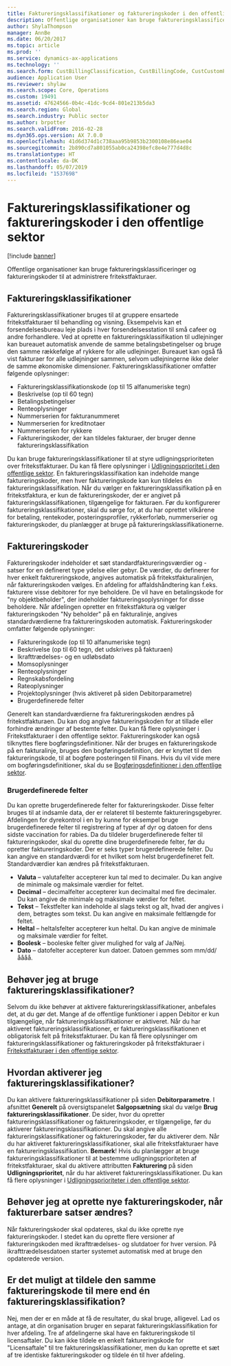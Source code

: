 ```yaml
---
title: Faktureringsklassifikationer og faktureringskoder i den offentlige sektor
description: Offentlige organisationer kan bruge faktureringsklassificeringer og faktureringskoder til at administrere fritekstfakturaer.
author: ShylaThompson
manager: AnnBe
ms.date: 06/20/2017
ms.topic: article
ms.prod: ''
ms.service: dynamics-ax-applications
ms.technology: ''
ms.search.form: CustBillingClassification, CustBillingCode, CustCustomField
audience: Application User
ms.reviewer: shylaw
ms.search.scope: Core, Operations
ms.custom: 19491
ms.assetid: 47624566-0b4c-41dc-9cd4-801e213b5da3
ms.search.region: Global
ms.search.industry: Public sector
ms.author: brpotter
ms.search.validFrom: 2016-02-28
ms.dyn365.ops.version: AX 7.0.0
ms.openlocfilehash: 41d6d374d1c738aaa95b9853b2300108e86eae04
ms.sourcegitcommit: 2b890cd7a801055ab0ca24398efc8e4e777d4d8c
ms.translationtype: HT
ms.contentlocale: da-DK
ms.lasthandoff: 05/07/2019
ms.locfileid: "1537698"
---
```

# <a name="billing-classifications-and-billing-codes-in-the-public-sector"></a>Faktureringsklassifikationer og faktureringskoder i den offentlige sektor

[!include [banner](../includes/banner.md)]

Offentlige organisationer kan bruge faktureringsklassificeringer og faktureringskoder til at administrere fritekstfakturaer. 

<a name="billing-classifications"></a>Faktureringsklassifikationer
-----------------------

Faktureringsklassifikationer bruges til at gruppere ensartede fritekstfakturaer til behandling og visning. Eksempelvis kan et forsendelsesbureau leje plads i hver forsendelsesstation til små cafeer og andre forhandlere. Ved at oprette en faktureringsklassifikation til udlejninger kan bureauet automatisk anvende de samme betalingsbetingelser og bruge den samme rækkefølge af rykkere for alle udlejninger. Bureauet kan også få vist fakturaer for alle udlejninger sammen, selvom udlejningerne ikke deler de samme økonomiske dimensioner. Faktureringsklassifikationer omfatter følgende oplysninger:

-   Faktureringsklassifikationskode (op til 15 alfanumeriske tegn)
-   Beskrivelse (op til 60 tegn)
-   Betalingsbetingelser
-   Renteoplysninger
-   Nummerserien for fakturanummeret
-   Nummerserien for kreditnotaer
-   Nummerserien for rykkere
-   Faktureringskoder, der kan tildeles fakturaer, der bruger denne faktureringsklassifikation

Du kan bruge faktureringsklassifikationer til at styre udligningsprioriteten over fritekstfakturaer. Du kan få flere oplysninger i [Udligningsprioritet i den offentlige sektor](settlement-priority-public-sector.md). En faktureringsklassifikation kan indeholde mange faktureringskoder, men hver faktureringskode kan kun tildeles én faktureringsklassifikation. Når du vælger en faktureringsklassifikation på en fritekstfaktura, er kun de faktureringskoder, der er angivet på faktureringsklassifikationen, tilgængelige for fakturaen. Før du konfigurerer faktureringsklassifikationer, skal du sørge for, at du har oprettet vilkårene for betaling, rentekoder, posteringsprofiler, rykkerforløb, nummerserier og faktureringskoder, du planlægger at bruge på faktureringsklassifikationerne.

## <a name="billing-codes"></a>Faktureringskoder
Faktureringskoder indeholder et sæt standardfaktureringsværdier og -satser for en defineret type ydelse eller gebyr. De værdier, du definerer for hver enkelt faktureringskode, angives automatisk på fritekstfakturalinjen, når faktureringskoden vælges. En afdeling for affaldshåndtering kan f.eks. fakturere visse debitorer for nye beholdere. De vil have en betalingskode for "ny objektbeholder", der indeholder faktureringsoplysninger for disse beholdere. Når afdelingen opretter en fritekstfaktura og vælger faktureringskoden "Ny beholder" på en fakturalinje, angives standardværdierne fra faktureringskoden automatisk. Faktureringskoder omfatter følgende oplysninger:

-   Faktureringskode (op til 10 alfanumeriske tegn)
-   Beskrivelse (op til 60 tegn, det udskrives på fakturaen)
-   Ikrafttrædelses- og en udløbsdato
-   Momsoplysninger
-   Renteoplysninger
-   Regnskabsfordeling
-   Rateoplysninger
-   Projektoplysninger (hvis aktiveret på siden Debitorparametre)
-   Brugerdefinerede felter

Generelt kan standardværdierne fra faktureringskoden ændres på fritekstfakturaen. Du kan dog angive faktureringskoden for at tillade eller forhindre ændringer af bestemte felter. Du kan få flere oplysninger i Fritekstfakturaer i den offentlige sektor. Faktureringskoder kan også tilknyttes flere bogføringsdefinitioner. Når der bruges en faktureringskode på en fakturalinje, bruges den bogføringsdefinition, der er knyttet til den faktureringskode, til at bogføre posteringen til Finans. Hvis du vil vide mere om bogføringsdefinitioner, skal du se [Bogføringsdefinitioner i den offentlige sektor](posting-definitions-public-sector.md).

### <a name="custom-fields"></a>Brugerdefinerede felter

Du kan oprette brugerdefinerede felter for faktureringskoder. Disse felter bruges til at indsamle data, der er relateret til bestemte faktureringsgebyrer. Afdelingen for dyrekontrol i en by kunne for eksempel bruge brugerdefinerede felter til registrering af typer af dyr og datoen for dens sidste vaccination for rabies. Da du tildeler brugerdefinerede felter til faktureringskoder, skal du oprette dine brugerdefinerede felter, før du opretter faktureringskoder. Der er seks typer brugerdefinerede felter. Du kan angive en standardværdi for et hvilket som helst brugerdefineret felt. Standardværdier kan ændres på fritekstfakturaen.

-   **Valuta** – valutafelter accepterer kun tal med to decimaler. Du kan angive de minimale og maksimale værdier for feltet.
-   **Decimal** – decimalfelter accepterer kun decimaltal med fire decimaler. Du kan angive de minimale og maksimale værdier for feltet.
-   **Tekst** – Tekstfelter kan indeholde al slags tekst og alt, hvad der angives i dem, betragtes som tekst. Du kan angive en maksimale feltlængde for feltet.
-   **Heltal** – heltalsfelter accepterer kun heltal. Du kan angive de minimale og maksimale værdier for feltet.
-   **Boolesk** – booleske felter giver mulighed for valg af Ja/Nej.
-   **Dato** – datofelter accepterer kun datoer. Datoen gemmes som mm/dd/åååå.

## <a name="do-i-have-to-use-billing-classifications"></a>Behøver jeg at bruge faktureringsklassifikationer?
Selvom du ikke behøver at aktivere faktureringsklassifikationer, anbefales det, at du gør det. Mange af de offentlige funktioner i appen Debitor er kun tilgængelige, når faktureringsklassifikationer er aktiveret. Når du har aktiveret faktureringsklassifikationer, er faktureringsklassifikationen et obligatorisk felt på fritekstfakturaer. Du kan få flere oplysninger om faktureringsklassifikationer og faktureringskoder på fritekstfakturaer i [Fritekstfakturaer i den offentlige sektor](free-text-invoices-public-sector.md).

## <a name="how-do-i-enable-billing-classifications"></a>Hvordan aktiverer jeg faktureringsklassifikationer?
Du kan aktivere faktureringsklassifikationer på siden **Debitorparametre**. I afsnittet **Generelt** på oversigtspanelet **Salgopsætning** skal du vælge **Brug faktureringsklassifikationer**. De sider, hvor du opretter faktureringsklassifikationer og faktureringskoder, er tilgængelige, før du aktiverer faktureringsklassifikationer. Du skal angive alle faktureringsklassifikationer og faktureringskoder, før du aktiverer dem. Når du har aktiveret faktureringsklassifikationer, skal alle fritekstfakturaer have en faktureringsklassifikation. **Bemærk**! Hvis du planlægger at bruge faktureringsklassifikationer til at bestemme udligningsprioriteten af fritekstfakturaer, skal du aktivere attributten **Fakturering** på siden **Udligningsprioritet**, når du har aktiveret faktureringsklassifikationer. Du kan få flere oplysninger i [Udligningsprioriteter i den offentlige sektor](settlement-priority-public-sector.md).

## <a name="do-i-have-to-create-new-billing-codes-when-billing-rates-change"></a>Behøver jeg at oprette nye faktureringskoder, når fakturerbare satser ændres?
Når faktureringskoder skal opdateres, skal du ikke oprette nye faktureringskoder. I stedet kan du oprette flere versioner af faktureringskoden med ikrafttrædelses- og slutdatoer for hver version. På ikrafttrædelsesdatoen starter systemet automatisk med at bruge den opdaterede version.

## <a name="can-i-assign-the-same-billing-code-to-more-than-one-billing-classification"></a>Er det muligt at tildele den samme faktureringskode til mere end én faktureringsklassifikation?
Nej, men der er en måde at få de resultater, du skal bruge, alligevel. Lad os antage, at din organisation bruger en separat faktureringsklassifikation for hver afdeling. Tre af afdelingerne skal have en faktureringskode til licensaftaler. Du kan ikke tildele en enkelt faktureringskode for "Licensaftale" til tre faktureringsklassifikationer, men du kan oprette et sæt af tre identiske faktureringskoder og tildele én til hver afdeling.





